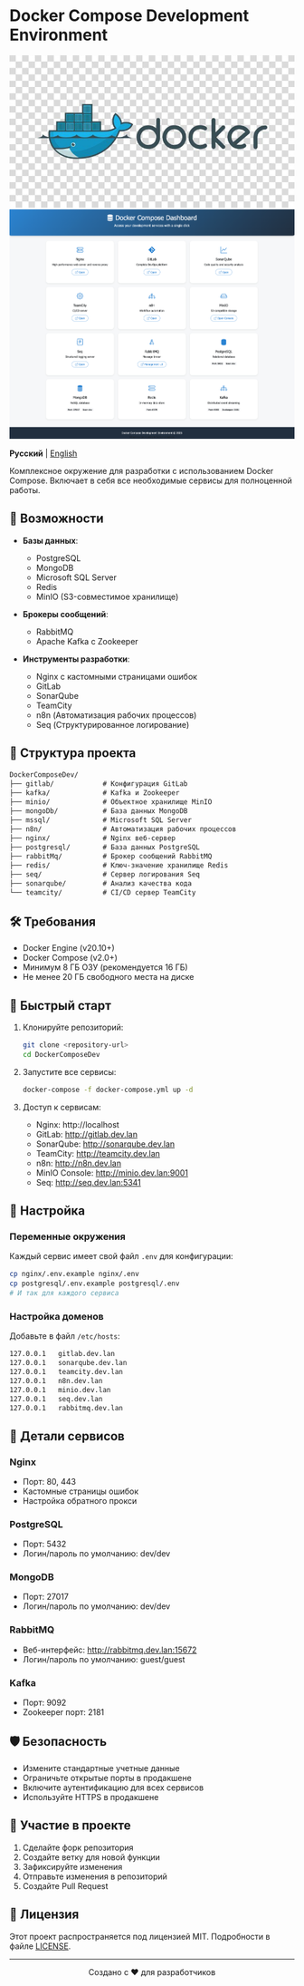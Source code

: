 # Docker Compose Development Environment

![Docker Compose Development Environment](docker.jpg)
![Dashboard](dashboard.png)

**Русский** | [English](README.md)

Комплексное окружение для разработки с использованием Docker Compose. Включает в себя все необходимые сервисы для полноценной работы.

## 🚀 Возможности

- **Базы данных**:
  - PostgreSQL
  - MongoDB
  - Microsoft SQL Server
  - Redis
  - MinIO (S3-совместимое хранилище)

- **Брокеры сообщений**:
  - RabbitMQ
  - Apache Kafka с Zookeeper

- **Инструменты разработки**:
  - Nginx с кастомными страницами ошибок
  - GitLab
  - SonarQube
  - TeamCity
  - n8n (Автоматизация рабочих процессов)
  - Seq (Структурированное логирование)

## 📁 Структура проекта

```
DockerComposeDev/
├── gitlab/            # Конфигурация GitLab
├── kafka/             # Kafka и Zookeeper
├── minio/             # Объектное хранилище MinIO
├── mongoDb/           # База данных MongoDB
├── mssql/             # Microsoft SQL Server
├── n8n/               # Автоматизация рабочих процессов
├── nginx/             # Nginx веб-сервер
├── postgresql/        # База данных PostgreSQL
├── rabbitMq/          # Брокер сообщений RabbitMQ
├── redis/             # Ключ-значение хранилище Redis
├── seq/               # Сервер логирования Seq
├── sonarqube/         # Анализ качества кода
└── teamcity/          # CI/CD сервер TeamCity
```

## 🛠️ Требования

- Docker Engine (v20.10+)
- Docker Compose (v2.0+)
- Минимум 8 ГБ ОЗУ (рекомендуется 16 ГБ)
- Не менее 20 ГБ свободного места на диске

## 🚀 Быстрый старт

1. Клонируйте репозиторий:
   ```bash
   git clone <repository-url>
   cd DockerComposeDev
   ```

2. Запустите все сервисы:
   ```bash
   docker-compose -f docker-compose.yml up -d
   ```

3. Доступ к сервисам:
   - Nginx: http://localhost
   - GitLab: http://gitlab.dev.lan
   - SonarQube: http://sonarqube.dev.lan
   - TeamCity: http://teamcity.dev.lan
   - n8n: http://n8n.dev.lan
   - MinIO Console: http://minio.dev.lan:9001
   - Seq: http://seq.dev.lan:5341

## 🔧 Настройка

### Переменные окружения

Каждый сервис имеет свой файл `.env` для конфигурации:

```bash
cp nginx/.env.example nginx/.env
cp postgresql/.env.example postgresql/.env
# И так для каждого сервиса
```

### Настройка доменов

Добавьте в файл `/etc/hosts`:

```
127.0.0.1   gitlab.dev.lan
127.0.0.1   sonarqube.dev.lan
127.0.0.1   teamcity.dev.lan
127.0.0.1   n8n.dev.lan
127.0.0.1   minio.dev.lan
127.0.0.1   seq.dev.lan
127.0.0.1   rabbitmq.dev.lan
```

## 🧩 Детали сервисов

### Nginx
- Порт: 80, 443
- Кастомные страницы ошибок
- Настройка обратного прокси

### PostgreSQL
- Порт: 5432
- Логин/пароль по умолчанию: dev/dev

### MongoDB
- Порт: 27017
- Логин/пароль по умолчанию: dev/dev

### RabbitMQ
- Веб-интерфейс: http://rabbitmq.dev.lan:15672
- Логин/пароль по умолчанию: guest/guest

### Kafka
- Порт: 9092
- Zookeeper порт: 2181

## 🛡️ Безопасность

- Измените стандартные учетные данные
- Ограничьте открытые порты в продакшене
- Включите аутентификацию для всех сервисов
- Используйте HTTPS в продакшене

## 🤝 Участие в проекте

1. Сделайте форк репозитория
2. Создайте ветку для новой функции
3. Зафиксируйте изменения
4. Отправьте изменения в репозиторий
5. Создайте Pull Request

## 📄 Лицензия

Этот проект распространяется под лицензией MIT. Подробности в файле [LICENSE](LICENSE).

---

<div align="center">
  Создано с ❤️ для разработчиков
</div>
